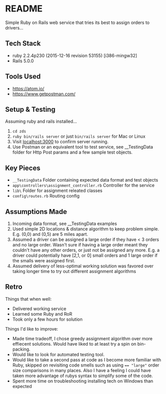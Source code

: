 # README

Simple Ruby on Rails web service that tries its best to assign orders to drivers...

## Tech Stack

- ruby 2.2.4p230 (2015-12-16 revision 53155) [i386-mingw32]
- Rails 5.0.0

## Tools Used

 - https://atom.io/
 - https://www.getpostman.com/

## Setup & Testing

Assuming ruby and rails installed...

1. `cd zds`
2. `ruby bin/rails server` or just `bin/rails server` for Mac or Linux
3. Visit [localhost:3000](http://localhost:3000/) to confirm server running.
4. Use Postman or an equivalent tool to test service, see __TestingData folder for Http Post params and a few sample test objects.

## Key Pieces

- `__TestingData` Folder containing expected data format and test objects
- `app\controllers\assignment_controller.rb` Controller for the service
- `lib\` Folder for assignment releated classes
- `config\routes.rb` Routing config


## Assumptions Made
1. Incoming data format, see __TestingData examples
2. Used simple 2D locations & distance algorithm to keep problem simple. E.g. (0,0) and (0,5) are 5 miles apart.
3. Assumed a driver can be assigned a large order if they have < 3 orders and no large order. Wasn't sure if having a large order meant they couldn't have any other orders, or just not be assigned any more. E.g. a driver could potentially have [2,1, or 0] small orders and 1 large order if the smalls were assigned first.
4. Assumed delivery of less-optimal working solution was favored over taking longer time to try out different assignment algorithms

## Retro

Things that when well:
- Delivered working service
- Learned some Ruby and RoR
- Took only a few hours for solution

Things I'd like to improve:
- Made time tradeoff, I chose greedy assignment algorithm over more effiecent solutions. Would have liked to at least try a spin on bin-packing.
- Would like to look for automated testing tool.
- Would like to take a second pass at code as I become more familiar with Ruby, skipped on revisiting code smells such as using `== "large"` order size comparisons in many places. Also I have a feeling I could have taken more advantage of rubys syntax to simplify some of the code.
- Spent more time on troubleshooting installing tech on Windows than expected
